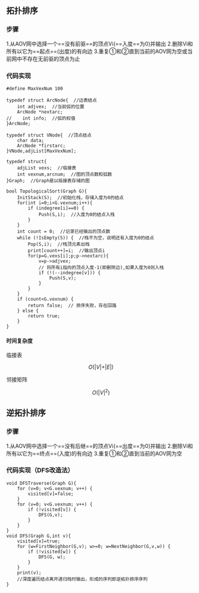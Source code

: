 ## 拓扑排序
### 步骤
1.从AOV网中选择一个==没有前驱==的顶点Vi(==入度==为0)并输出
2.删除Vi和所有以它为==起点==(出度)的有向边
3.重复①和②直到当前的AOV⽹为空或当前⽹中不存在⽆前驱的顶点为⽌
### 代码实现

```
#define MaxVexNum 100

typedef struct ArcNode{  //边表结点
    int adjvex;  //当前弧的位置
    ArcNode *nextarc;
//    int info;  //弧的权值
}ArcNode;

typedef struct VNode{  //顶点结点
    char data;
    ArcNode *firstarc;
}VNode,adjList[MaxVexNum];

typedef struct{
    adjList vexs;  //临接表
    int vexnum,arcnum;  //图的顶点数和弧数
}Graph;  //Graph是以临接表存储的图

bool TopologicalSort(Graph G){
    InitStack(S);  //初始化栈，存储入度为0的结点
    for(int i=0;i<G.vexnum;i++){
        if (indegree[i]==0) {
            Push(S,i);  //入度为0的结点入栈
        }
    }
    int count = 0;  //记录已经输出的顶点数
    while (!IsEmpty(S)) {  //栈不为空，说明还有入度为0的结点
        Pop(S,i);  //栈顶元素出栈
        print[count++]=i;  //输出顶点i
        for(p=G.vexs[i];p;p->nextarc){
            v=p->adjvex;
            // 将所有i指向的顶点入度-1(即删除边),如果入度为0则入栈
            if (!(--indegree[v])) {
                Push(S,v);
            }
        }
    }
    if (count<G.vexnum) {
        return false;  // 排序失败，存在回路
    } else {
        return true;
    }
}
```
#### 时间复杂度
临接表
```math
O(\vert V\vert+\vert E\vert)
```
邻接矩阵
```math
O(\vert V\vert^2)
```

## 逆拓扑排序
### 步骤
1.从AOV网中选择一个==没有后继==的顶点Vi(==出度==为0)并输出
2.删除Vi和所有以它为==终点==(入度)的有向边
3.重复①和②直到当前的AOV⽹为空

### 代码实现（DFS改造法）
```
void DFSTraverse(Graph G){
    for (v=0; v<G.vexnum; v++) {
        visited[v]=false;
    }
    for (v=0; v<G.vexnum; v++) {
        if (!visited[v]) {
            DFS(G,v);
        }
    }
}
void DFS(Graph G,int v){
    visited[v]=true;
    for (w=FirstNeighbor(G,v); w>=0; w=NextNeighbor(G,v,w)) {
        if (!visited[w]) {
            DFS(G, w);
        }
    }
    print(v);   
    //深度遍历结点离开递归栈时输出，形成的序列即逆拓扑排序序列
}
```